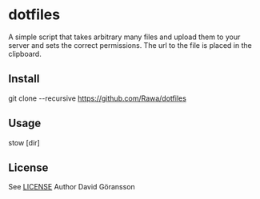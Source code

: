 # dotfiles
A simple script that takes arbitrary many files and upload them to your server and sets the correct permissions. The url to the file is placed in the clipboard.

## Install
git clone --recursive https://github.com/Rawa/dotfiles

## Usage
stow [dir]

## License
See [LICENSE](LICENSE.md)
Author David Göransson

